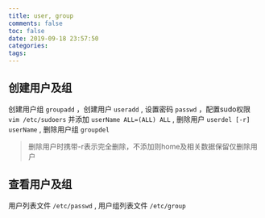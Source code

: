 ```yaml
---
title: user, group
comments: false
toc: false
date: 2019-09-18 23:57:50
categories:
tags:
---
```


## 创建用户及组

创建用户组 `groupadd` ，创建用户 `useradd` , 设置密码 `passwd` ，配置sudo权限 `vim /etc/sudoers` 并添加 `userName ALL=(ALL) ALL` , 删除用户 `userdel [-r] userName` , 删除用户组 `groupdel` 

> 删除用户时携带-r表示完全删除，不添加则home及相关数据保留仅删除用户

## 查看用户及组

用户列表文件 `/etc/passwd` , 用户组列表文件 `/etc/group` 

